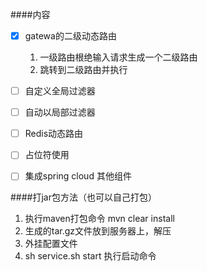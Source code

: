 
####内容
- [X] gatewa的二级动态路由
    1. 一级路由根绝输入请求生成一个二级路由
    2. 跳转到二级路由并执行
- [ ] 自定义全局过滤器
- [ ] 自动以局部过滤器
- [ ] Redis动态路由
- [ ] 占位符使用
- [ ] 集成spring cloud 其他组件


####打jar包方法（也可以自己打包）
1. 执行maven打包命令 mvn clear install
2. 生成的tar.gz文件放到服务器上，解压
3. 外挂配置文件
4. sh service.sh start 执行启动命令
